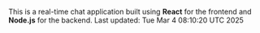 This is a real-time chat application built using **React** for the frontend and **Node.js** for the backend.
Last updated: Tue Mar  4 08:10:20 UTC 2025
